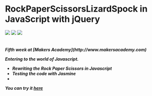 RockPaperScissorsLizardSpock in JavaScript with jQuery
========================================================
<div>
<img src = https://img.shields.io/badge/%20-GitHub-orange.svg>
<img src = https://img.shields.io/badge/%20-Javascript-FF3399.svg>
<img src = https://img.shields.io/badge/%20-Jasmine-666699.svg>
</div>
<br>

<h5> Fifth week at [Makers Academy](http://www.makersacademy.com) 

Entering to the world of Javascript.
  - Rewriting the Rock Paper Scissors in Javascript
  - Testing the code with Jasmine
  - 
  

You can try it [here](rock-paper-spock.herokuapp.com)
